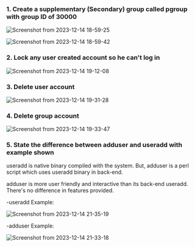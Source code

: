 ### 1. Create a supplementary (Secondary) group called pgroup with group ID of 30000
![Screenshot from 2023-12-14 18-59-25](https://github.com/salma199m/Embedded_Linux/assets/93713490/60f0d979-1774-431c-a8b0-8c6a6a5009f4)

![Screenshot from 2023-12-14 18-59-42](https://github.com/salma199m/Embedded_Linux/assets/93713490/b7ea39a4-77cd-4c3c-8f8b-ff06b7418b0f)

### 2. Lock any user created account so he can't log in

![Screenshot from 2023-12-14 19-12-08](https://github.com/salma199m/Embedded_Linux/assets/93713490/35b057eb-2b50-4dec-bf36-600fa2283b13)

### 3. Delete user account

![Screenshot from 2023-12-14 19-31-28](https://github.com/salma199m/Embedded_Linux/assets/93713490/08c0d377-c36d-466b-84f5-34006a863071)

### 4. Delete group account

![Screenshot from 2023-12-14 19-33-47](https://github.com/salma199m/Embedded_Linux/assets/93713490/99973c32-3bc4-49c0-b38c-435f70c5ef06)

### 5. State the difference between adduser and useradd with example shown

useradd is native binary compiled with the system. But, adduser is a perl script which uses useradd binary in back-end.

adduser is more user friendly and interactive than its back-end useradd. There's no difference in features provided.

-useradd Example:

![Screenshot from 2023-12-14 21-35-19](https://github.com/salma199m/Embedded_Linux/assets/93713490/f95145e0-5e3f-46e5-a5ec-334556f57129)

-adduser Example:

![Screenshot from 2023-12-14 21-33-18](https://github.com/salma199m/Embedded_Linux/assets/93713490/3064e638-32d3-41e2-b5ab-c087f59821e5)



   


